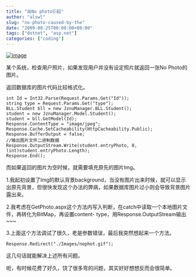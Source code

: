 ```yaml
---
title: "由No photo引起"
author: "alswl"
slug: "no-photo-caused-by-the"
date: "2009-08-25T00:00:00+08:00"
tags: ["dotnet", "asp.net"]
categories: ["coding"]
---
```


[![image](https://4ocf5n.dijingchao.com/upload_dropbox/201612/404.png)](http://www.chinaqiugou.com/images/detail_no_pic.gif)

某个系统，检查用户照片，如果发现用户并没有设定照片就返回一张No Photo的图片。

返回数据库的图片代码比较格式化。

    
    
    int Id = Int32.Parse(Request.Params.Get("Id"));
    string type = Request.Params.Get("type");
    BLL.Student bll = new JznuManager.BLL.Student();
    student = new JznuManager.Model.Student();
    student = bll.GetModel(Id);
    Response.ContentType = "image/jpeg";
    Response.Cache.SetCacheability(HttpCacheability.Public);
    Response.BufferOutput = false;
    //输出图片文件二进制数据
    Response.OutputStream.Write(student.entryPhoto, 0, (int)student.entryPhoto.Length);
    Response.End();

而如果返回的图片为空时候，就需要填充原先的图片Img。

1.我起初设置了Img的默认背景background，当没有图片出来时候，就可以显示出原先背景，但很快发现这个办法的弊病，如果数据库图片过小则会导致背景图片
露出来。

2.我考虑在GetPhoto.aspx这个方法内写入判断，在catch中读取一个本地图片文件，再转化为BitMap，再设置content-
type，用Response.OutputStream输出~~~

3.上面这个方法调试了很久，老是参数错误，最后我突然想起来一个方法。

    
    
    Response.Redirect("./Images/nophot.gif");

这几句话就能解决上述所有问题。

呃，有时候花费了好久，饶了很多弯的问题，其实好好想想反而会很简单。

